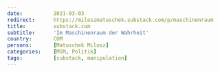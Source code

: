 ```yaml
---
date:          2021-03-03
redirect:      https://miloszmatuschek.substack.com/p/maschinenraum
title:         substack.com
subtitle:      'Im Maschinenraum der Wahrheit'
country:       COM
persons:       [Matuschek Milosz]
categories:    [MSM, Politik]
tags:          [substack, manipulation]
---
```


